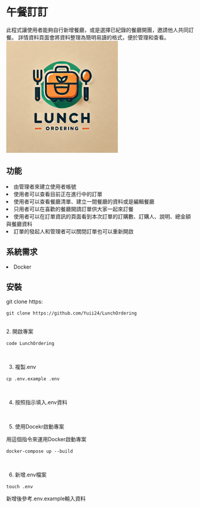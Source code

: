 <h1>午餐訂訂</h1>
此程式讓使用者能夠自行新增餐廳，或是選擇已紀錄的餐廳開團，邀請他人共同訂餐。
詳情資料頁面會將資料整理為簡明易讀的格式，便於管理和查看。
<br>

<img src="LunchOrdering.png" style="width: 300px; height: 300px;">

<h2>功能</h2>
<li>由管理者來建立使用者帳號</li>
<li>使用者可以查看目前正在進行中的訂單</li>
<li>使用者可以查看餐廳清單、建立一間餐廳的資料或是編輯餐廳</li>
<li>只用者可以在喜歡的餐廳開請訂單供大家一起來訂餐</li>
<li>使用者可以在訂單資訊的頁面看到本次訂單的訂購數、訂購人、說明、總金額與餐廳資料</li>
<li>訂單的發起人和管理者可以關閉訂單也可以重新開啟</li>

<h2>系統需求</h2>

<li>Docker</li>

<h2>安裝</h2>

git clone https:

```
git clone https://github.com/Yuii24/LunchOrdering
```
<br>
2. 開啟專案

```
code LunchOrdering
```
<br>

3. 複製.env

```
cp .env.example .env
```

<br>

4. 按照指示填入.env資料

<br />

5. 使用Docekr啟動專案

用這個指令來運用Docker啟動專案
```
docker-compose up --build
```

<br />

6. 新增.env檔案
```
touch .env
```
新增後參考.env.example輸入資料

<br />
